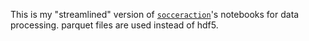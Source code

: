 This is my "streamlined" version of [`socceraction`](https://github.com/ML-KULeuven/socceraction)'s notebooks for data processing. parquet files are used instead of hdf5.
